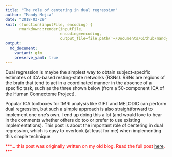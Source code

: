 ```yaml
---
title: "The role of centering in dual regression"
author: "Mandy Mejia"
date: "2018-03-29"
knit: (function(inputFile, encoding) { 
      rmarkdown::render(inputFile,
                        encoding=encoding, 
                        output_file=file.path('~/Documents/Github/mandymejia.github.io/_posts/', '2018-03-29-DualRegression.md')) })
output:
  md_document:
    variant: gfm
    preserve_yaml: true
---
```


Dual regression is maybe the simplest way to obtain subject-specific
estimates of ICA-based resting-state networks (RSNs). RSNs are regions
of the brain that tend to act in a coordinated manner in the absence of
a specific task, such as the three shown below (from a 50-component ICA
of the Human Connectome Project).

Popular ICA toolboxes for fMRI analysis like GIFT and MELODIC can
perform dual regression, but such a simple approach is also
straightforward to implement one one’s own. I end up doing this a lot
(and would love to hear in the comments whether others do too or prefer
to use existing implementations). This post is about the important role
of centering in dual regression, which is easy to overlook (at least for
me) when implementing this simple technique.

<span style="color:red"> ***… this post was originally written on my old
blog. Read the full post
[here](https://mandymejia.wordpress.com/2018/03/29/the-role-of-centering-in-dual-regression/).
*** </span>
